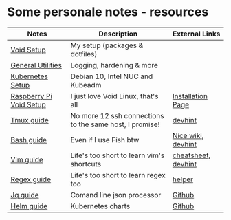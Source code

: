 # Some personale notes - resources

| Notes                                                        | Description |                                           External Links                                |
|--------------------------------------------------------------|---------------------------------------------------------|---------------------------------------------|
| [Void Setup](./dotfiles)                                     | My setup (packages & dotfiles)                          |                                             |
| [General Utilities](./docs/utils.md)                         | Logging, hardening & more                               |                                             |
| [Kubernetes Setup](./docs/k8s.md)                       | Debian 10, Intel NUC and Kubeadm     |                                             |
| [Raspberry Pi Void Setup](./docs/rpi.md)                     | I just love Void Linux, that's all                      | [Installation Page](https://docs.voidlinux.org/installation/guides/arm-devices/platforms.html?highlight=raspberry#raspberry-pi) |
| [Tmux guide](./docs/tmux.md)                                 | No more 12 ssh connections to the same host, I promise! | [devhint](https://devhints.io/tmux)         |
| [Bash guide](./docs/bash.md)                                 | Even if I use Fish btw                                  | [Nice wiki](https://wiki.bash-hackers.org/), [devhint](https://devhints.io/bash) |
| [Vim guide](./docs/vim.md)                                   | Life's too short to learn vim's shortcuts               | [cheatsheet](https://vim.rtorr.com/lang/it), [devhint](https://devhints.io/vim)  |
| [Regex guide](./docs/regex.md)                               | Life's too short to learn regex too                     | [helper](https://ihateregex.io/)            |
| [Jq guide](./docs/jq.md)                                     | Comand line json processor                              | [Github](https://github.com/stedolan/jq)    |
| [Helm guide](./docs/helm.md)                                     | Kubernetes charts                                       | [Github](https://github.com/helm/helm)    |